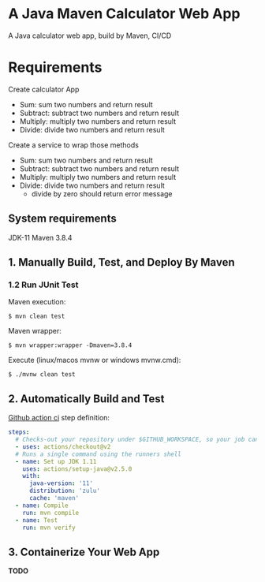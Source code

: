 # A Java Maven Calculator Web App
A Java calculator web app, build by Maven, CI/CD

# Requirements

Create calculator App
* Sum: sum two numbers and return result
* Subtract: subtract two numbers and return result
* Multiply: multiply two numbers and return result
* Divide: divide two numbers and return result

Create a service to wrap those methods
* Sum: sum two numbers and return result
* Subtract: subtract two numbers and return result
* Multiply: multiply two numbers and return result
* Divide: divide two numbers and return result
    * divide by zero should return error message

## System requirements

JDK-11
Maven 3.8.4

## 1. Manually Build, Test, and Deploy By Maven

### 1.2 Run JUnit Test

Maven execution:
```console
$ mvn clean test
```

Maven wrapper:
```console
$ mvn wrapper:wrapper -Dmaven=3.8.4
```

Execute (linux/macos mvnw or windows mvnw.cmd):
```console
$ ./mvnw clean test
```

## 2. Automatically Build and Test

[Github action ci](.github/workflows/ci.yml) step definition:
```yaml
steps:
  # Checks-out your repository under $GITHUB_WORKSPACE, so your job can access it
  - uses: actions/checkout@v2
  # Runs a single command using the runners shell
  - name: Set up JDK 1.11
    uses: actions/setup-java@v2.5.0
    with:
      java-version: '11'
      distribution: 'zulu'
      cache: 'maven'
  - name: Compile
    run: mvn compile
  - name: Test
    run: mvn verify
```

## 3. Containerize Your Web App

**TODO**
